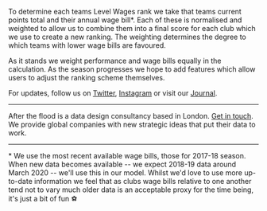 To determine each teams Level Wages rank we take that teams current points total and their annual wage bill*. Each of these is normalised and weighted to allow us to combine them into a final score for each club which we use to create a new ranking. The weighting determines the degree to which teams with lower wage bills are favoured.

As it stands we weight performance and wage bills equally in the calculation. As the season progresses we hope to add features which allow users to adjust the ranking scheme themselves.

For updates, follow us on [Twitter](https://twitter.com/Afterthefloodco), [Instagram](https://www.instagram.com/afterthefloodco/) or visit our [Journal](https://aftertheflood.com/journal/). 

---

After the flood is a data design consultancy based in London. [Get in touch](https://aftertheflood.com/journal). We provide global companies with new strategic ideas that put their data to work.

---

\*  We use the most recent available wage bills, those for 2017-18 season. When new data becomes available -- we expect 2018-19 data around March 2020 -- we'll use this in our model. Whilst we'd love to use more up-to-date information we feel that as clubs wage bills relative to one another tend not to vary much older data is an acceptable proxy for the time being, it's just a bit of fun ⚽

